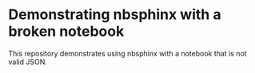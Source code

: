 
# Demonstrating nbsphinx with a broken notebook

This repository demonstrates using nbsphinx with a notebook that is not valid JSON.
